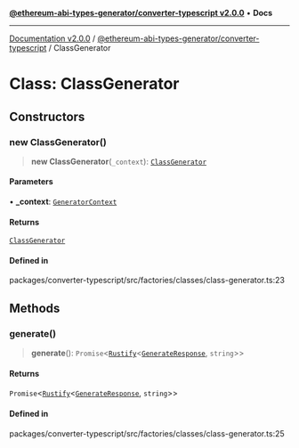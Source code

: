 [**@ethereum-abi-types-generator/converter-typescript v2.0.0**](../README.md) • **Docs**

***

[Documentation v2.0.0](../../../packages.md) / [@ethereum-abi-types-generator/converter-typescript](../README.md) / ClassGenerator

# Class: ClassGenerator

## Constructors

### new ClassGenerator()

> **new ClassGenerator**(`_context`): [`ClassGenerator`](ClassGenerator.md)

#### Parameters

• **\_context**: [`GeneratorContext`](../../types/type-aliases/GeneratorContext.md)

#### Returns

[`ClassGenerator`](ClassGenerator.md)

#### Defined in

packages/converter-typescript/src/factories/classes/class-generator.ts:23

## Methods

### generate()

> **generate**(): `Promise`\<[`Rustify`](../../types/type-aliases/Rustify.md)\<[`GenerateResponse`](../../types/type-aliases/GenerateResponse.md), `string`\>\>

#### Returns

`Promise`\<[`Rustify`](../../types/type-aliases/Rustify.md)\<[`GenerateResponse`](../../types/type-aliases/GenerateResponse.md), `string`\>\>

#### Defined in

packages/converter-typescript/src/factories/classes/class-generator.ts:25
